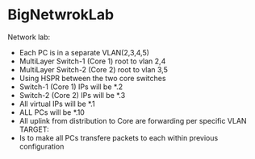 # BigNetwrokLab
Network lab:
  - Each PC is in a separate VLAN(2,3,4,5)
  - MultiLayer Switch-1 (Core 1) root to vlan 2,4
  - MultiLayer Switch-2 (Core 2) root to vlan 3,5
  - Using HSPR between the two core switches
  - Switch-1 (Core 1) IPs will be *.2
  - Switch-2 (Core 2) IPs will be *.3
  - All virtual IPs will be *.1
  - ALL PCs will be *.10
  - All uplink from distribution to Core are forwarding per specific VLAN
TARGET:
  - Is to make all PCs transfere packets to each within previous configuration

